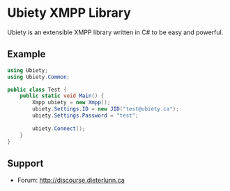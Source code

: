 Ubiety XMPP Library
===================

Ubiety is an extensible XMPP library written in C# to be easy and powerful.

Example
-------

```c#
using Ubiety;
using Ubiety.Common;

public class Test {
    public static void Main() {
        Xmpp ubiety = new Xmpp();
        ubiety.Settings.ID = new JID("test@ubiety.ca");
        ubiety.Settings.Password = "test";
        
        ubiety.Connect();
    }
}
```

Support
-------

* Forum: <http://discourse.dieterlunn.ca>
